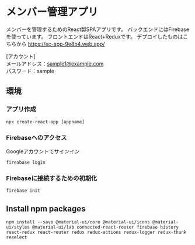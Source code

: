 # メンバー管理アプリ

メンバーを管理するためのReact製SPAアプリです。
バックエンドにはFirebaseを使っています。
フロントエンドはReact+Reduxです。
デプロイしたものはこちらから
https://ec-app-9e8b4.web.app/

[アカウント]     
メールアドレス：sample1@example.com     
パスワード：sample


## 環境
### アプリ作成
```
npx create-react-app [appname]
```
### Firebaseへのアクセス
Googleアカウントでサインイン
```
fireabase login
```
### Firebaseに接続するための初期化
```
firebase init
```

## Install npm packages
```
npm install --save @material-ui/core @material-ui/icons @material-ui/styles @material-ui/lab connected-react-router firebase history react-redux react-router redux redux-actions redux-logger redux-thunk reselect
```

